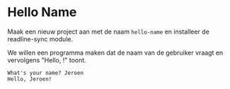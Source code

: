 # Hello Name

Maak een nieuw project aan met de naam `hello-name` en installeer de readline-sync module.

We willen een programma maken dat de naam van de gebruiker vraagt en vervolgens "Hello, !" toont.

```
What's your name? Jeroen
Hello, Jeroen!
```
